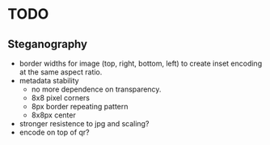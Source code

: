 # TODO

## Steganography

- border widths for image (top, right, bottom, left) to create inset encoding at the same aspect ratio.
- metadata stability
  - no more dependence on transparency.
  - 8x8 pixel corners
  - 8px border repeating pattern
  - 8x8px center
- stronger resistence to jpg and scaling?
- encode on top of qr?
